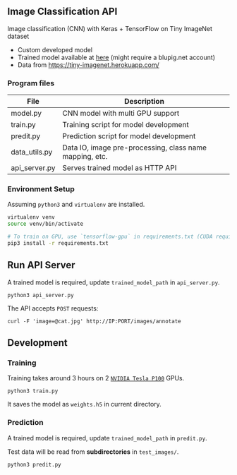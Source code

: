 ## Image Classification API

Image classification (CNN) with Keras + TensorFlow on Tiny ImageNet dataset

- Custom developed model
- Trained model available at [here](https://storage.cloud.google.com/bp-ml-models/180301_tiny_imagenet_weights.h5) (might require a blupig.net account)
- Data from https://tiny-imagenet.herokuapp.com/

### Program files

| File          | Description                                             |
|---------------|---------------------------------------------------------|
| model.py      | CNN model with multi GPU support                        |
| train.py      | Training script for model development                   |
| predit.py     | Prediction script for model development                 |
| data_utils.py | Data IO, image pre-processing, class name mapping, etc. |
| api_server.py | Serves trained model as HTTP API                        |

### Environment Setup

Assuming `python3` and `virtualenv` are installed.

```bash
virtualenv venv
source venv/bin/activate

# To train on GPU, use `tensorflow-gpu` in requirements.txt (CUDA required).
pip3 install -r requirements.txt
```

## Run API Server

A trained model is required, update `trained_model_path` in `api_server.py`.

```
python3 api_server.py
```

The API accepts `POST` requests:

```
curl -F 'image=@cat.jpg' http://IP:PORT/images/annotate
```

## Development

### Training

Training takes around 3 hours on 2 [`NVIDIA Tesla P100`](http://www.nvidia.com/object/tesla-p100.html) GPUs.

```
python3 train.py
```

It saves the model as `weights.h5` in current directory.

### Prediction

A trained model is required, update `trained_model_path` in `predit.py`.

Test data will be read from **subdirectories** in `test_images/`.

```
python3 predit.py
```
